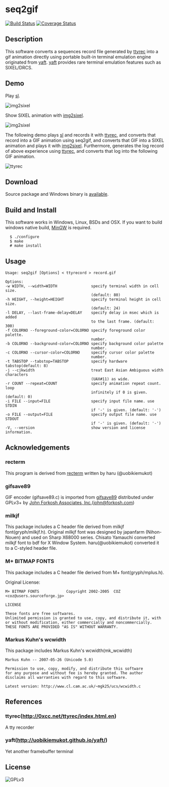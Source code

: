 seq2gif
=======
[![Build Status](https://travis-ci.org/saitoha/seq2gif.svg?branch=master)](https://travis-ci.org/saitoha/seq2gif)
[![Coverage Status](https://img.shields.io/coveralls/saitoha/seq2gif.svg)](https://coveralls.io/r/saitoha/seq2gif)


Description
------------

This software converts a sequences record file generated by [ttyrec](https://github.com/mjording/ttyrec)
into a gif animation directly using portable built-in terminal emulation engine originated
from [yaft](https://github.com/uobikiemukot/yaft).
[yaft](https://github.com/uobikiemukot/yaft) provides rare terminal emulation
features such as SIXEL/DRCS.


Demo
----

Play [sl](https://github.com/mtoyoda/sl).

![img2sixel](https://raw.githubusercontent.com/saitoha/seq2gif/master/images/sl.gif)


Show SIXEL animation with [img2sixel](https://github.com/saitoha/libsixel#img2sixel).

![img2sixel](https://raw.githubusercontent.com/saitoha/seq2gif/master/images/sixel.gif)


The following demo plays [sl](https://github.com/mtoyoda/sl) and records it with [ttyrec](https://github.com/mjording/ttyrec), and
converts that record into a GIF animation using seq2gif,
and converts that GIF into a SIXEL animation and plays it with [img2sixel](https://github.com/saitoha/libsixel#img2sixel).
Furthermore, generates the log record of above experience using [ttyrec](https://github.com/mjording/ttyrec), and
converts that log into the following GIF animation.

![ttyrec](https://raw.githubusercontent.com/saitoha/seq2gif/master/images/ttyrec.gif)


Download
--------
Source package and Windows binary is [available](https://github.com/saitoha/seq2gif/releases/tag/v0.8.0).


Build and Install
-----------------

This software works in Windows, Linux, BSDs and OSX.
If you want to build windows native build, [MinGW](http://www.mingw.org/) is required.

```
  $ ./configure
  $ make
  # make install
```

Usage
-----

```
Usage: seq2gif [Options] < ttyrecord > record.gif

Options:
-w WIDTH, --width=WIDTH               specify terminal width in cell size.
                                      (default: 80)
-h HEIGHT, --height=HEIGHT            specify terminal height in cell size.
                                      (default: 24)
-l DELAY, --last-frame-delay=DELAY    specify delay in msec which is added
                                      to the last frame. (default: 300)
-f COLORNO --foreground-color=COLORNO specify foreground color palette.
                                      number.
-b COLORNO --background-color=COLORNO specify background color palette
                                      number.
-c COLORNO --cursor-color=COLORNO     specify cursor color palette
                                      number.
-t TABSTOP --tabstop=TABSTOP          specify hardware tabstop(default: 8)
-j --cjkwidth                         treat East Asian Ambiguous width characters
                                      (UAX#11) as wide.
-r COUNT --repeat=COUNT               specify animation repeat count. loop
                                      infinitely if 0 is given. (default: 0)
-i FILE --input=FILE                  specify input file name. use STDIN
                                      if '-' is given. (default: '-')
-o FILE --output=FILE                 specify output file name. use STDOUT
                                      if '-' is given. (default: '-')
-V, --version                         show version and license information.
```


Acknowledgements
----------------

### recterm

This program is derived from [recterm](https://github.com/uobikiemukot/recterm)
written by haru <uobikiemukot at gmail dot com> (@uobikiemukot)

### gifsave89

GIF encoder (gifsave89.c) is imported from [gifsave89](http://www.forkosh.com/gifsave90.html)
distributed under GPLv3+ by [John Forkosh Associates, Inc.](http://www.forkosh.com)(john@forkosh.com)

### milkjf
This package includes a C header file derived from milkjf font(gryph/milkjf.h).
Original milkjf font was designed by japanfarm (Nihon-Nouen) and used on Sharp X68000 series.
Chisato Yamauchi converted milkjf font to bdf for X Window System.
haru(@uobikiemukot) converted it to a C-styled header file.

### M+ BITMAP FONTS
This package includes a C header file derived from M+ font(gryph/mplus.h).

Original License:

```
M+ BITMAP FONTS            Copyright 2002-2005  COZ <coz@users.sourceforge.jp>

LICENSE

These fonts are free softwares.
Unlimited permission is granted to use, copy, and distribute it, with
or without modification, either commercially and noncommercially.
THESE FONTS ARE PROVIDED "AS IS" WITHOUT WARRANTY.
```

### Markus Kuhn's wcwidth
This package includes Markus Kuhn's wcwidth(mk_wcwidth)

```
Markus Kuhn -- 2007-05-26 (Unicode 5.0)

Permission to use, copy, modify, and distribute this software
for any purpose and without fee is hereby granted. The author
disclaims all warranties with regard to this software.

Latest version: http://www.cl.cam.ac.uk/~mgk25/ucs/wcwidth.c
```

References
----------

### ttyrec(http://0xcc.net/ttyrec/index.html.en)

A tty recorder


### yaft(http://uobikiemukot.github.io/yaft/)

Yet another framebuffer terminal


License
-------

![GPLv3](https://raw.githubusercontent.com/saitoha/seq2gif/master/images/gplv3.png)

